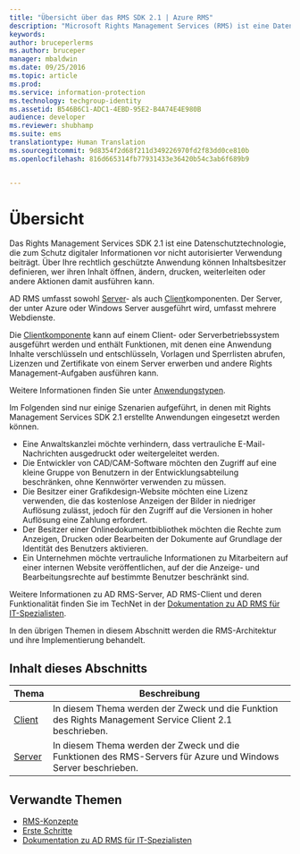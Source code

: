 ```yaml
---
title: "Übersicht über das RMS SDK 2.1 | Azure RMS"
description: "Microsoft Rights Management Services (RMS) ist eine Datenschutztechnologie, die zum Schutz digitaler Informationen vor nicht autorisierter Verwendung beiträgt."
keywords: 
author: bruceperlerms
ms.author: bruceper
manager: mbaldwin
ms.date: 09/25/2016
ms.topic: article
ms.prod: 
ms.service: information-protection
ms.technology: techgroup-identity
ms.assetid: B546B6C1-ADC1-4EBD-95E2-B4A74E4E980B
audience: developer
ms.reviewer: shubhamp
ms.suite: ems
translationtype: Human Translation
ms.sourcegitcommit: 9d8354f2d68f211d349226970fd2f83dd0ce810b
ms.openlocfilehash: 816d665314fb77931433e36420b54c3ab6f689b9


---
```


# <a name="overview"></a>Übersicht

Das Rights Management Services SDK 2.1 ist eine Datenschutztechnologie, die zum Schutz digitaler Informationen vor nicht autorisierter Verwendung beiträgt. Über Ihre rechtlich geschützte Anwendung können Inhaltsbesitzer definieren, wer ihren Inhalt öffnen, ändern, drucken, weiterleiten oder andere Aktionen damit ausführen kann.

AD RMS umfasst sowohl [Server](ad-rms-server.md)- als auch [Client](ad-rms-client.md)komponenten. Der Server, der unter Azure oder Windows Server ausgeführt wird, umfasst mehrere Webdienste.

Die [Clientkomponente](ad-rms-client.md) kann auf einem Client- oder Serverbetriebssystem ausgeführt werden und enthält Funktionen, mit denen eine Anwendung Inhalte verschlüsseln und entschlüsseln, Vorlagen und Sperrlisten abrufen, Lizenzen und Zertifikate von einem Server erwerben und andere Rights Management-Aufgaben ausführen kann.

Weitere Informationen finden Sie unter [Anwendungstypen](application-types.md).

Im Folgenden sind nur einige Szenarien aufgeführt, in denen mit Rights Management Services SDK 2.1 erstellte Anwendungen eingesetzt werden können.

-   Eine Anwaltskanzlei möchte verhindern, dass vertrauliche E-Mail-Nachrichten ausgedruckt oder weitergeleitet werden.
-   Die Entwickler von CAD/CAM-Software möchten den Zugriff auf eine kleine Gruppe von Benutzern in der Entwicklungsabteilung beschränken, ohne Kennwörter verwenden zu müssen.
-   Die Besitzer einer Grafikdesign-Website möchten eine Lizenz verwenden, die das kostenlose Anzeigen der Bilder in niedriger Auflösung zulässt, jedoch für den Zugriff auf die Versionen in hoher Auflösung eine Zahlung erfordert.
-   Der Besitzer einer Onlinedokumentbibliothek möchten die Rechte zum Anzeigen, Drucken oder Bearbeiten der Dokumente auf Grundlage der Identität des Benutzers aktivieren.
-   Ein Unternehmen möchte vertrauliche Informationen zu Mitarbeitern auf einer internen Website veröffentlichen, auf der die Anzeige- und Bearbeitungsrechte auf bestimmte Benutzer beschränkt sind.

Weitere Informationen zu AD RMS-Server, AD RMS-Client und deren Funktionalität finden Sie im TechNet in der [Dokumentation zu AD RMS für IT-Spezialisten](https://TechNet.Microsoft.Com/library/cc771234.aspx).

In den übrigen Themen in diesem Abschnitt werden die RMS-Architektur und ihre Implementierung behandelt.

## <a name="in-this-section"></a>Inhalt dieses Abschnitts

| Thema | Beschreibung |
|-------|-------------|
|[Client](ad-rms-client.md) |In diesem Thema werden der Zweck und die Funktion des Rights Management Service Client 2.1 beschrieben. |
|[Server](ad-rms-server.md) | In diesem Thema werden der Zweck und die Funktionen des RMS-Servers für Azure und Windows Server beschrieben.|


## <a name="related-topics"></a>Verwandte Themen

* [RMS-Konzepte](application-types.md)
* [Erste Schritte](getting-started-with-ad-rms-2-0.md)
* [Dokumentation zu AD RMS für IT-Spezialisten](https://TechNet.Microsoft.Com/en-us/library/cc771234.aspx)
 

 



<!--HONumber=Nov16_HO2-->


